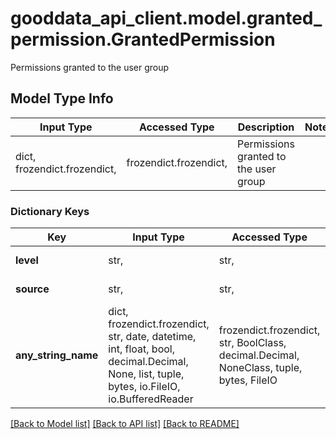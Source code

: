 # gooddata_api_client.model.granted_permission.GrantedPermission

Permissions granted to the user group

## Model Type Info
Input Type | Accessed Type | Description | Notes
------------ | ------------- | ------------- | -------------
dict, frozendict.frozendict,  | frozendict.frozendict,  | Permissions granted to the user group | 

### Dictionary Keys
Key | Input Type | Accessed Type | Description | Notes
------------ | ------------- | ------------- | ------------- | -------------
**level** | str,  | str,  | Level of permission | 
**source** | str,  | str,  | Source of permission | 
**any_string_name** | dict, frozendict.frozendict, str, date, datetime, int, float, bool, decimal.Decimal, None, list, tuple, bytes, io.FileIO, io.BufferedReader | frozendict.frozendict, str, BoolClass, decimal.Decimal, NoneClass, tuple, bytes, FileIO | any string name can be used but the value must be the correct type | [optional]

[[Back to Model list]](../../README.md#documentation-for-models) [[Back to API list]](../../README.md#documentation-for-api-endpoints) [[Back to README]](../../README.md)

